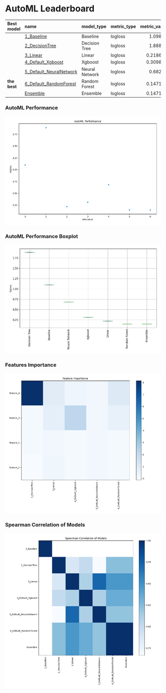 # AutoML Leaderboard

| Best model   | name                                                         | model_type     | metric_type   |   metric_value |   train_time |
|:-------------|:-------------------------------------------------------------|:---------------|:--------------|---------------:|-------------:|
|              | [1_Baseline](1_Baseline/README.md)                           | Baseline       | logloss       |       1.09861  |         0.63 |
|              | [2_DecisionTree](2_DecisionTree/README.md)                   | Decision Tree  | logloss       |       1.88828  |         5.34 |
|              | [3_Linear](3_Linear/README.md)                               | Linear         | logloss       |       0.218612 |         4.96 |
|              | [4_Default_Xgboost](4_Default_Xgboost/README.md)             | Xgboost        | logloss       |       0.309821 |         4.33 |
|              | [5_Default_NeuralNetwork](5_Default_NeuralNetwork/README.md) | Neural Network | logloss       |       0.68277  |         0.82 |
| **the best** | [6_Default_RandomForest](6_Default_RandomForest/README.md)   | Random Forest  | logloss       |       0.147192 |         3.66 |
|              | [Ensemble](Ensemble/README.md)                               | Ensemble       | logloss       |       0.147192 |         0.18 |

### AutoML Performance
![AutoML Performance](ldb_performance.png)

### AutoML Performance Boxplot
![AutoML Performance Boxplot](ldb_performance_boxplot.png)

### Features Importance
![features importance across models](features_heatmap.png)



### Spearman Correlation of Models
![models spearman correlation](correlation_heatmap.png)

